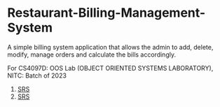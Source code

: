 # Restaurant-Billing-Management-System
A simple billing system application that allows the admin to add, delete, modify, manage orders and calculate the bills accordingly. 

For CS4097D: OOS Lab (OBJECT ORIENTED SYSTEMS LABORATORY), NITC: Batch of 2023

1. [SRS](https://github.com/TomSaju2001/Restaurant-Billing-Management-System/blob/main/SRS/SRS.pdf)
1. [SRS](https://github.com/TomSaju2001/Restaurant-Billing-Management-System/blob/main/SDD/SDD.pdf)